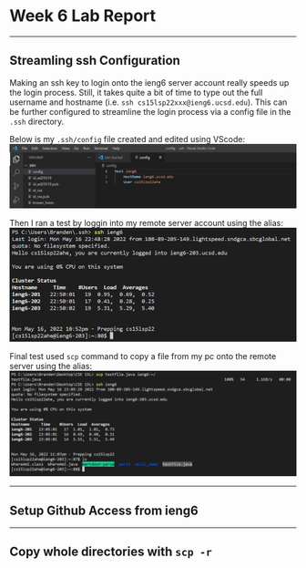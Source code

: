 # **Week 6 Lab Report**
___
## Streamling ssh Configuration

Making an ssh key to login onto the ieng6 server account really speeds up the login process. Still, it takes quite a bit of time to type out the full username and hostname (i.e. `ssh cs15lsp22xxx@ieng6.ucsd.edu`). This can be further configured to streamline the login process via a config file in the `.ssh` directory. 

Below is my `.ssh/config` file created and edited using VScode:
![config file](ssh_config.png)

Then I ran a test by loggin into my remote server account using the alias:
![alias login](streamlined_login.png)

Final test used `scp` command to copy a file from my pc onto the remote server using the alias:
![alias used scp](alias_scp.png)

___
## Setup Github Access from ieng6

___
## Copy whole directories with `scp -r`